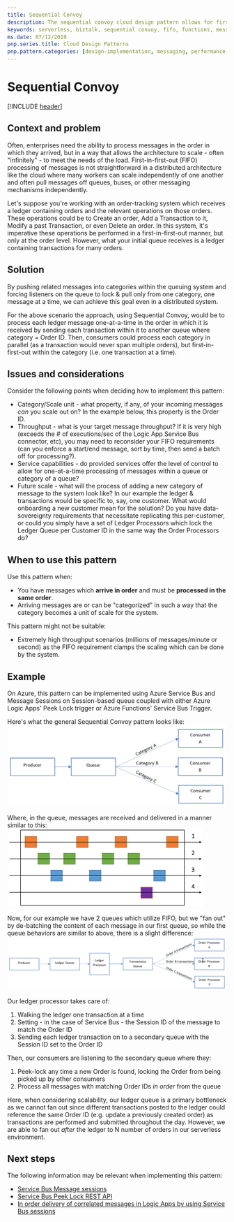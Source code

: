```yaml
---
title: Sequential Convoy   
description: The sequential convoy cloud design pattern allows for first-in-first-out processing of data in a serverless environment.
keywords: serverless, biztalk, sequential convoy, fifo, functions, messaging
ms.date: 07/12/2019
pnp.series.title: Cloud Design Patterns
pnp.pattern.categories: [design-implementation, messaging, performance-scalability] 
---
```


# Sequential Convoy

[!INCLUDE [header](../_includes/header.md)]

## Context and problem

Often, enterprises need the ability to process messages in the order in which they arrived, but in a way that allows the architecture to scale - often "infinitely" - to meet the needs of the load. First-in-first-out (FIFO) processing of messages is not straightforward in a distributed architecture like the cloud where many workers can scale independently of one another and often pull messages off queues, buses, or other messaging mechanisms independently.

Let's suppose you're working with an order-tracking system which receives a ledger containing orders and the relevant operations on those orders. These operations could be to Create an order, Add a Transaction to it, Modify a past Transaction, or even Delete an order. In this system, it's imperative these operations be performed in a first-in-first-out manner, but only at the order level. However, what your initial queue receives is a ledger containing transactions for many orders.

## Solution

By pushing related messages into categories within the queuing system and forcing listeners on the queue to lock & pull only from one category, one message at a time, we can achieve this goal even in a distributed system.

For the above scenario the approach, using Sequential Convoy, would be to process each ledger message one-at-a-time in the order in which it is received by sending each transaction within it to another queue where category = Order ID. Then, consumers could process each category in parallel (as a transaction would never span multiple orders), but first-in-first-out within the category (i.e. one transaction at a time).

## Issues and considerations

Consider the following points when deciding how to implement this pattern:

- Category/Scale unit - what property, if any, of your incoming messages *can* you scale out on? In the example below, this property is the Order ID.
- Throughput - what is your target message throughput? If it is very high (exceeds the # of executions/sec of the Logic App Service Bus connector, etc), you may need to reconsider your FIFO requirements (can you enforce a start/end message, sort by time, then send a batch off for processing?).
- Service capabilities - do provided services offer the level of control to allow for one-at-a-time processing of messages within a queue or category of a queue?
- Future scale - what will the process of adding a new category of message to the system look like? In our example the ledger & transactions would be specific to, say, one customer. What would onboarding a new customer mean for the solution? Do you have data-sovereignty requirements that necessitate replicating this per-customer, or could you simply have a set of Ledger Processors which lock the Ledger Queue per Customer ID in the same way the Order Processors do?

## When to use this pattern

Use this pattern when:

- You have messages which **arrive in order** and must be **processed in the same order**.
- Arriving messages are or can be "categorized" in such a way that the category becomes a unit of scale for the system.

This pattern might not be suitable:

- Extremely high throughput scenarios (millions of messages/minute or second) as the FIFO requirement clamps the scaling which can be done by the system.

## Example

On Azure, this pattern can be implemented using Azure Service Bus and Message Sessions on Session-based queue coupled with either Azure Logic Apps' Peek Lock trigger or Azure Functions' Service Bus Trigger.

Here's what the general Sequential Convoy pattern looks like:
![](_images/sequential-convoy-overall.png)

Where, in the queue, messages are received and delivered in a manner similar to this:
![](_images/sequential-convoy-queuemessages.png)

Now, for our example we have 2 queues which utilize FIFO, but we "fan out" by de-batching the content of each message in our first queue, so while the queue behaviors are similar to above, there is a slight difference:
![](_images/sequential-convoy-examplearch.png)

Our ledger processor takes care of:
1. Walking the ledger one transaction at a time
2. Setting - in the case of Service Bus - the Session ID of the message to match the Order ID
3. Sending each ledger transaction on to a secondary queue with the Session ID set to the Order ID

Then, our consumers are listening to the secondary queue where they:  
1. Peek-lock any time a new Order is found, locking the Order from being picked up by other consumers
2. Process all messages with matching Order IDs *in order* from the queue

Here, when considering scalability, our ledger queue is a primary bottleneck as we cannot fan out since different transactions posted to the ledger could reference the same Order ID (e.g. update a previously created order) as transactions are performed and submitted throughout the day. However, we are able to fan out *after* the ledger to N number of orders in our serverless environment.

## Next steps

The following information may be relevant when implementing this pattern:

- <a href="https://docs.microsoft.com/en-us/azure/service-bus-messaging/message-sessions" target="_blank">Service Bus Message sessions</a>
- <a href="https://docs.microsoft.com/en-us/rest/api/servicebus/peek-lock-message-non-destructive-read" target="_blank">Service Bus Peek Lock REST API</a>
- <a href="https://blogs.msdn.microsoft.com/logicapps/2017/05/02/in-order-delivery-of-correlated-messages-in-logic-apps-by-using-service-bus-sessions/" target="_blank">In order delivery of correlated messages in Logic Apps by using Service Bus sessions</a>
